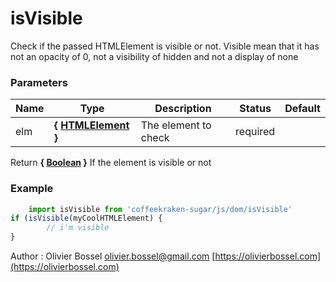 # isVisible

Check if the passed HTMLElement is visible or not.
Visible mean that it has not an opacity of 0, not a visibility of hidden and not a display of none

### Parameters

| Name | Type                                                                             | Description          | Status   | Default |
| ---- | -------------------------------------------------------------------------------- | -------------------- | -------- | ------- |
| elm  | **{ [HTMLElement](https://developer.mozilla.org/fr/docs/Web/API/HTMLElement) }** | The element to check | required |

Return **{ [Boolean](https://developer.mozilla.org/fr/docs/Web/JavaScript/Reference/Objets_globaux/Boolean) }** If the element is visible or not

### Example

```js
	import isVisible from 'coffeekraken-sugar/js/dom/isVisible'
if (isVisible(myCoolHTMLElement) {
		// i'm visible
}
```

Author : Olivier Bossel [olivier.bossel@gmail.com](mailto:olivier.bossel@gmail.com) [https://olivierbossel.com](https://olivierbossel.com)
